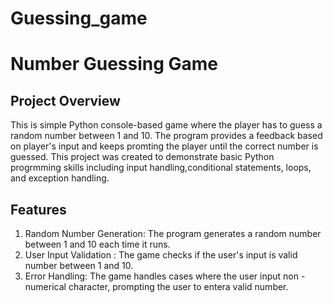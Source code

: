 # Guessing_game
# Number Guessing Game
## Project Overview
This is simple Python console-based game where the player has to guess a random number between 1 and 10. The program provides a feedback based on player's input and keeps promting the player until the correct number is guessed. This project was created to demonstrate basic Python progrmming skills including input handling,conditional statements, loops, and exception handling.
## Features
1. Random Number Generation: The program generates a random number between 1 and 10 each time it runs.
2. User Input Validation : The game checks if the user's input is valid number between 1 and 10.
3. Error Handling: The game handles cases where the user input non - numerical character, prompting the user to entera valid number.
